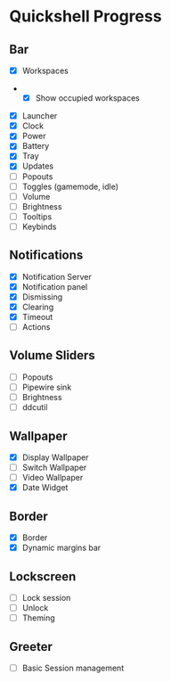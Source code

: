 # Quickshell Progress

## Bar

- [x] Workspaces
- - [x] Show occupied workspaces
- [x] Launcher
- [x] Clock
- [x] Power
- [x] Battery
- [x] Tray
- [x] Updates
- [ ] Popouts
- [ ] Toggles (gamemode, idle)
- [ ] Volume
- [ ] Brightness
- [ ] Tooltips
- [ ] Keybinds

## Notifications

- [x] Notification Server
- [x] Notification panel
- [x] Dismissing
- [x] Clearing
- [x] Timeout
- [ ] Actions

## Volume Sliders

- [ ] Popouts
- [ ] Pipewire sink
- [ ] Brightness
- [ ] ddcutil

## Wallpaper

- [x] Display Wallpaper
- [ ] Switch Wallpaper
- [ ] Video Wallpaper
- [x] Date Widget

## Border

- [x] Border
- [x] Dynamic margins bar

## Lockscreen

- [ ] Lock session
- [ ] Unlock
- [ ] Theming

## Greeter

- [ ] Basic Session management
